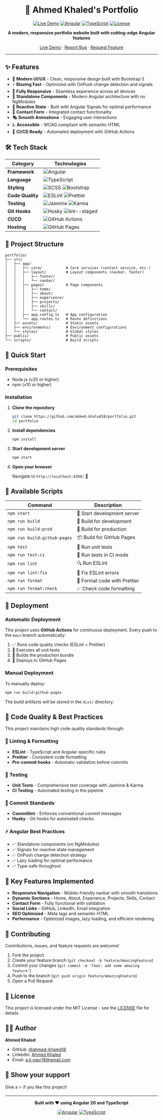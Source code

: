 <div align="center">

# 🚀 Ahmed Khaled's Portfolio

[![Live Demo](https://img.shields.io/badge/Live-Demo-brightgreen?style=for-the-badge&logo=github)](https://ahmed-khaled18.github.io/portfolio/)
[![Angular](https://img.shields.io/badge/Angular-20.3-DD0031?style=for-the-badge&logo=angular)](https://angular.dev)
[![TypeScript](https://img.shields.io/badge/TypeScript-5.7-3178C6?style=for-the-badge&logo=typescript)](https://www.typescriptlang.org/)
[![License](https://img.shields.io/badge/License-MIT-blue?style=for-the-badge)](LICENSE)

**A modern, responsive portfolio website built with cutting-edge Angular features**

[Live Demo](https://ahmed-khaled18.github.io/portfolio/) · [Report Bug](https://github.com/ahmed-khaled18/portfolio/issues) · [Request Feature](https://github.com/ahmed-khaled18/portfolio/issues)

</div>

---

## ✨ Features

- 🎨 **Modern UI/UX** - Clean, responsive design built with Bootstrap 5
- ⚡ **Blazing Fast** - Optimized with OnPush change detection and signals
- 📱 **Fully Responsive** - Seamless experience across all devices
- 🎯 **Standalone Components** - Modern Angular architecture with no NgModules
- 🔄 **Reactive State** - Built with Angular Signals for optimal performance
- 📧 **Contact Form** - Integrated contact functionality
- 🎭 **Smooth Animations** - Engaging user interactions
- ♿ **Accessible** - WCAG compliant with semantic HTML
- 🚀 **CI/CD Ready** - Automated deployment with GitHub Actions

## 🛠️ Tech Stack

<div align="center">

| Category         | Technologies                                                                                                                               |
| ---------------- | ------------------------------------------------------------------------------------------------------------------------------------------ |
| **Framework**    | ![Angular](https://img.shields.io/badge/Angular-20.3-DD0031?logo=angular)                                                                  |
| **Language**     | ![TypeScript](https://img.shields.io/badge/TypeScript-5.7-3178C6?logo=typescript)                                                          |
| **Styling**      | ![SCSS](https://img.shields.io/badge/SCSS-CC6699?logo=sass) ![Bootstrap](https://img.shields.io/badge/Bootstrap-5.3-7952B3?logo=bootstrap) |
| **Code Quality** | ![ESLint](https://img.shields.io/badge/ESLint-8A2BE2?logo=eslint) ![Prettier](https://img.shields.io/badge/Prettier-F7B93E?logo=prettier)  |
| **Testing**      | ![Jasmine](https://img.shields.io/badge/Jasmine-8A4182?logo=jasmine) ![Karma](https://img.shields.io/badge/Karma-429e38?logo=karma)        |
| **Git Hooks**    | ![Husky](https://img.shields.io/badge/Husky-042B37?logo=git) ![lint--staged](https://img.shields.io/badge/lint--staged-black?logo=git)     |
| **CI/CD**        | ![GitHub Actions](https://img.shields.io/badge/GitHub_Actions-2088FF?logo=github-actions)                                                  |
| **Hosting**      | ![GitHub Pages](https://img.shields.io/badge/GitHub_Pages-222222?logo=github)                                                              |

</div>

## 🎯 Project Structure

```
portfolio/
├── src/
│   ├── app/
│   │   ├── core/           # Core services (contact service, etc.)
│   │   ├── layout/         # Layout components (navbar, footer)
│   │   │   ├── footer/
│   │   │   └── navbar/
│   │   ├── pages/          # Page components
│   │   │   ├── home/
│   │   │   ├── about/
│   │   │   ├── experience/
│   │   │   ├── projects/
│   │   │   ├── skills/
│   │   │   └── contact/
│   │   ├── app.config.ts   # App configuration
│   │   └── app.routes.ts   # Route definitions
│   ├── assets/             # Static assets
│   ├── environments/       # Environment configurations
│   └── styles/             # Global styles
├── public/                 # Public assets
└── scripts/                # Build scripts
```

## 🚀 Quick Start

### Prerequisites

- Node.js (v20 or higher)
- npm (v10 or higher)

### Installation

1. **Clone the repository**

   ```bash
   git clone https://github.com/ahmed-khaled18/portfolio.git
   cd portfolio
   ```

2. **Install dependencies**

   ```bash
   npm install
   ```

3. **Start development server**

   ```bash
   npm start
   ```

4. **Open your browser**

   Navigate to `http://localhost:4200/` 🎉

## 📜 Available Scripts

| Command                      | Description                  |
| ---------------------------- | ---------------------------- |
| `npm start`                  | 🏃 Start development server  |
| `npm run build`              | 🔨 Build for development     |
| `npm run build:prod`         | 🚀 Build for production      |
| `npm run build:github-pages` | 📦 Build for GitHub Pages    |
| `npm test`                   | 🧪 Run unit tests            |
| `npm run test:ci`            | 🤖 Run tests in CI mode      |
| `npm run lint`               | 🔍 Run ESLint                |
| `npm run lint:fix`           | 🔧 Fix ESLint errors         |
| `npm run format`             | 💅 Format code with Prettier |
| `npm run format:check`       | ✅ Check code formatting     |

## 🚀 Deployment

### Automatic Deployment

This project uses **GitHub Actions** for continuous deployment. Every push to the `main` branch automatically:

1. ✅ Runs code quality checks (ESLint + Prettier)
2. 🧪 Executes all unit tests
3. 🔨 Builds the production bundle
4. 🚀 Deploys to GitHub Pages

### Manual Deployment

To manually deploy:

```bash
npm run build:github-pages
```

The build artifacts will be stored in the `dist/` directory.

## 🔧 Code Quality & Best Practices

This project maintains high code quality standards through:

### 🎯 Linting & Formatting

- **ESLint** - TypeScript and Angular-specific rules
- **Prettier** - Consistent code formatting
- **Pre-commit hooks** - Automatic validation before commits

### 🧪 Testing

- **Unit Tests** - Comprehensive test coverage with Jasmine & Karma
- **CI Testing** - Automated testing in the pipeline

### 📝 Commit Standards

- **Commitlint** - Enforces conventional commit messages
- **Husky** - Git hooks for automated checks

### ⚡ Angular Best Practices

- ✅ Standalone components (no NgModules)
- ✅ Signals for reactive state management
- ✅ OnPush change detection strategy
- ✅ Lazy loading for optimal performance
- ✅ Type-safe throughout

## 🎨 Key Features Implemented

- **Responsive Navigation** - Mobile-friendly navbar with smooth transitions
- **Dynamic Sections** - Home, About, Experience, Projects, Skills, Contact
- **Contact Form** - Fully functional with validation
- **Social Links** - GitHub, LinkedIn, Email integration
- **SEO Optimized** - Meta tags and semantic HTML
- **Performance** - Optimized images, lazy loading, and efficient rendering

## 🤝 Contributing

Contributions, issues, and feature requests are welcome!

1. Fork the project
2. Create your feature branch (`git checkout -b feature/AmazingFeature`)
3. Commit your changes (`git commit -m 'feat: add some amazing feature'`)
4. Push to the branch (`git push origin feature/AmazingFeature`)
5. Open a Pull Request

## 📝 License

This project is licensed under the MIT License - see the [LICENSE](LICENSE) file for details.

## 👨‍💻 Author

**Ahmed Khaled**

- GitHub: [@ahmed-khaled18](https://github.com/ahmed-khaled18)
- LinkedIn: [Ahmed Khaled](https://www.linkedin.com/in/ahmedknasr/)
- Email: a.k.nasr18@gmail.com

## 🌟 Show your support

Give a ⭐️ if you like this project!

---

<div align="center">

**Built with ❤️ using Angular 20 and TypeScript**

[![Angular](https://img.shields.io/badge/Made%20with-Angular-DD0031?style=flat&logo=angular)](https://angular.dev)
[![TypeScript](https://img.shields.io/badge/Written%20in-TypeScript-3178C6?style=flat&logo=typescript)](https://www.typescriptlang.org/)

</div>

